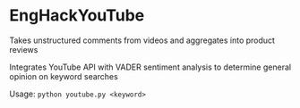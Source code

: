 # EngHackYouTube
Takes unstructured comments from videos and aggregates into product reviews

Integrates YouTube API with VADER sentiment analysis to determine general opinion on keyword searches

Usage:
`python youtube.py <keyword>`